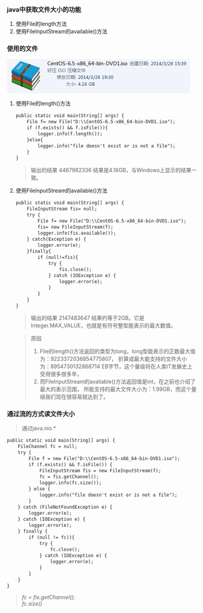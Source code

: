 ### java中获取文件大小的功能
1. 使用File的length方法
2. 使用FileInputStream的available()方法
### 使用的文件
![img](images/java_file_size.png)
1. 使用File的length()方法
    ```
    public static void main(String[] args) {
        File f= new File("D:\\CentOS-6.5-x86_64-bin-DVD1.iso");  
        if (f.exists() && f.isFile()){
            logger.info(f.length());
        }else{
            logger.info("file doesn't exist or is not a file");  
        }
    }
    ```
    > 输出的结果 4467982336 结果是4.16GB，与Windows上显示的结果一致。
2. 使用FileInputStream的available()方法
    ```
    public static void main(String[] args) {
        FileInputStream fis= null;
        try {
            File f= new File("D:\\CentOS-6.5-x86_64-bin-DVD1.iso");  
            fis= new FileInputStream(f);
            logger.info(fis.available());  
        } catch(Exception e) {
            logger.error(e);
        }finally{
            if (null!=fis){  
                try {
                    fis.close();  
                } catch (IOException e) {  
                    logger.error(e);
                }
            }
        }
    }
    ```
    > 输出的结果 2147483647 结果约等于2GB。它是Integer.MAX_VALUE，也就是有符号整型能表示的最大数值。
    
    > 原因
    > 1. File的length()方法返回的类型为long，long型能表示的正数最大值为：9223372036854775807，
    > 折算成最大能支持的文件大小为：8954730132868714 EB字节，这个量级将在人类IT发展史上受用很多很多年，
    > 2. 而FileInputStream的avaliable()方法返回值是int，在之前也介绍了最大的表示范围，
    > 所能支持的最大文件大小为：1.99GB，而这个量级我们现在很容易就达到了。
    
### 通过流的方式读文件大小
> 通过java.nio.* 
```
public static void main(String[] args) {
    FileChannel fc = null;
    try {
        File f = new File("D:\\CentOS-6.5-x86_64-bin-DVD1.iso");
        if (f.exists() && f.isFile()) {
            FileInputStream fis = new FileInputStream(f);
            fc = fis.getChannel();
            logger.info(fc.size());
        } else {
            logger.info("file doesn't exist or is not a file");
        }
    } catch (FileNotFoundException e) {
        logger.error(e);
    } catch (IOException e) {
        logger.error(e);
    } finally {
        if (null != fc)){
            try {
                fc.close();
            } catch (IOException e) {
                logger.error(e);
            }
        }
    }
}
```
> *fc = fis.getChannel();*  
  *fc.size()*
    
